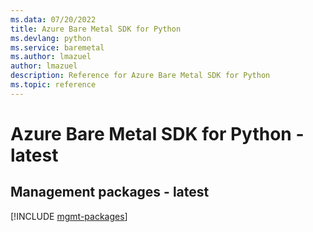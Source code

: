 ```yaml
---
ms.data: 07/20/2022
title: Azure Bare Metal SDK for Python
ms.devlang: python
ms.service: baremetal
ms.author: lmazuel
author: lmazuel
description: Reference for Azure Bare Metal SDK for Python
ms.topic: reference
---
```

# Azure Bare Metal SDK for Python - latest

## Management packages - latest
[!INCLUDE [mgmt-packages](bare-metal-mgmt-index.md)]
